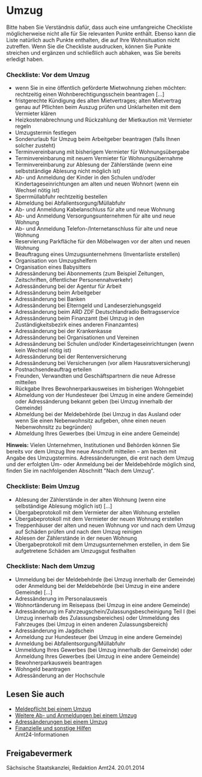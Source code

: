 # Umzug

Bitte haben Sie Verständnis dafür, dass auch eine umfangreiche Checkliste möglicherweise nicht alle für Sie relevanten Punkte enthält. Ebenso kann die Liste natürlich auch Punkte enthalten, die auf Ihre Wohnsituation nicht zutreffen. Wenn Sie die Checkliste ausdrucken, können Sie Punkte streichen und ergänzen und schließlich auch abhaken, was Sie bereits erledigt haben.

### Checkliste: Vor dem Umzug

* wenn Sie in eine öffentlich geförderte Mietwohnung ziehen möchten: rechtzeitig einen Wohnberechtigungsschein beantragen [...]
* fristgerechte Kündigung des alten Mietvertrages; alten Mietvertrag genau auf Pflichten beim Auszug prüfen und Unklarheiten mit dem Vermieter klären
* Heizkostenabrechnung und Rückzahlung der Mietkaution mit Vermieter regeln
* Umzugstermin festlegen
* Sonderurlaub für Umzug beim Arbeitgeber beantragen (falls Ihnen solcher zusteht)
* Terminvereinbarung mit bisherigem Vermieter für Wohnungsübergabe
* Terminvereinbarung mit neuem Vermieter für Wohnungsübernahme
* Terminvereinbarung zur Ablesung der Zählerstände (wenn eine selbstständige Ablesung nicht möglich ist)
* Ab- und Anmeldung der Kinder in den Schulen und/oder Kindertageseinrichtungen am alten und neuen Wohnort (wenn ein Wechsel nötig ist)
* Sperrmüllabfuhr rechtzeitig bestellen
* Abmeldung bei Abfallentsorgung/Müllabfuhr
* Ab- und Anmeldung Kabelanschluss für alte und neue Wohnung
* Ab- und Anmeldung Versorgungsunternehmen für alte und neue Wohnung
* Ab- und Anmeldung Telefon-/Internetanschluss für alte und neue Wohnung
* Reservierung Parkfläche für den Möbelwagen vor der alten und neuen Wohnung
* Beauftragung eines Umzugsunternehmens (Inventarliste erstellen)
* Organisation von Umzugshelfern
* Organisation eines Babysitters
* Adressänderung bei Abonnements (zum Beispiel Zeitungen, Zeitschriften, öffentlicher Personennahverkehr)
* Adressänderung bei der Agentur für Arbeit
* Adressänderung beim Arbeitgeber
* Adressänderung bei Banken
* Adressänderung bei Elterngeld und Landeserziehungsgeld
* Adressänderung beim ARD ZDF Deutschlandradio Beitragsservice
* Adressänderung beim Finanzamt (bei Umzug in den Zuständigkeitsbezirk eines anderen Finanzamtes)
* Adressänderung bei der Krankenkasse
* Adressänderung bei Organisationen und Vereinen
* Adressänderung bei Schulen und/oder Kindertageseinrichtungen (wenn kein Wechsel nötig ist)
* Adressänderung bei der Rentenversicherung
* Adressänderung bei Versicherungen (vor allem Hausratsversicherung)
* Postnachsendeauftrag erteilen
* Freunden, Verwandten und Geschäftspartnern die neue Adresse mitteilen
* Rückgabe Ihres Bewohnerparkausweises im bisherigen Wohngebiet
* Abmeldung von der Hundesteuer (bei Umzug in eine andere Gemeinde) oder Adressänderung bekannt geben (bei Umzug innerhalb der Gemeinde)
* Abmeldung bei der Meldebehörde (bei Umzug in das Ausland oder wenn Sie einen Nebenwohnsitz aufgeben, ohne einen neuen Nebenwohnsitz zu begründen)
* Abmeldung Ihres Gewerbes (bei Umzug in eine andere Gemeinde)

**Hinweis:** Vielen Unternehmen, Institutionen und Behörden können Sie bereits vor dem Umzug Ihre neue Anschrift mitteilen – am besten mit Angabe des Umzugstermins. Adressänderungen, die erst nach dem Umzug und der erfolgten Um- oder Anmeldung bei der Meldebehörde möglich sind, finden Sie im nachfolgenden Abschnitt "Nach dem Umzug".

### Checkliste: Beim Umzug

* Ablesung der Zählerstände in der alten Wohnung (wenn eine selbständige Ablesung möglich ist) [...]
* Übergabeprotokoll mit dem Vermieter der alten Wohnung erstellen
* Übergabeprotokoll mit dem Vermieter der neuen Wohnung erstellen
* Treppenhäuser der alten und neuen Wohnung vor und nach dem Umzug auf Schäden prüfen und nach dem Umzug reinigen
* Ablesen der Zählerstände in der neuen Wohnung
* Übergabeprotokoll mit dem Umzugsunternehmen erstellen, in dem Sie aufgetretene Schäden am Umzugsgut festhalten

### Checkliste: Nach dem Umzug

* Ummeldung bei der Meldebehörde (bei Umzug innerhalb der Gemeinde) oder Anmeldung bei der Meldebehörde (bei Umzug in eine andere Gemeinde) [...]
* Adressänderung im Personalausweis
* Wohnortänderung im Reisepass (bei Umzug in eine andere Gemeinde)
* Adressänderung im Fahrzeugschein/Zulassungsbescheinigung Teil I (bei Umzug innerhalb des Zulassungsbereiches) oder Ummeldung des Fahrzeuges (bei Umzug in einen anderen Zulassungsbereich)
* Adressänderung im Jagdschein
* Anmeldung zur Hundesteuer (bei Umzug in eine andere Gemeinde)
* Anmeldung bei Abfallentsorgung/Müllabfuhr
* Ummeldung Ihres Gewerbes (bei Umzug innerhalb der Gemeinde) oder Anmeldung Ihres Gewerbes (bei Umzug in eine andere Gemeinde)
* Bewohnerparkausweis beantragen
* Wohngeld beantragen
* Adressänderung an der Hochschule

## Lesen Sie auch

* [Meldepflicht bei einem Umzug](https://amt24dev.sachsen.de/zufi/lebenslagen/5000519)
* [Weitere Ab- und Anmeldungen bei einem Umzug](https://amt24dev.sachsen.de/zufi/lebenslagen/5000067)
* [Adressänderungen bei einem Umzug](https://amt24dev.sachsen.de/zufi/lebenslagen/5000149)
* [Finanzielle und sonstige Hilfen](https://amt24dev.sachsen.de/zufi/lebenslagen/5000457)   
  Amt24-Informationen

## Freigabevermerk

Sächsische Staatskanzlei, Redaktion Amt24. 20.01.2014
